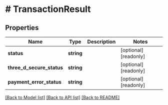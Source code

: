 # # TransactionResult

## Properties

Name | Type | Description | Notes
------------ | ------------- | ------------- | -------------
**status** | **string** |  | [optional] [readonly]
**three_d_secure_status** | **string** |  | [optional] [readonly]
**payment_error_status** | **string** |  | [optional] [readonly]

[[Back to Model list]](../../README.md#models) [[Back to API list]](../../README.md#endpoints) [[Back to README]](../../README.md)
